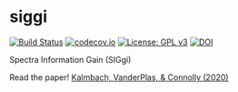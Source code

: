 # siggi 
[![Build Status](https://travis-ci.org/dirac-institute/siggi.svg?branch=master)](https://travis-ci.org/dirac-institute/siggi)
[![codecov.io](https://codecov.io/github/dirac-institute/siggi/coverage.svg?branch=master)](https://codecov.io/github/dirac-institute/siggi?branch=master)
[![License: GPL v3](https://img.shields.io/badge/License-GPL%20v3-blue.svg)](http://www.gnu.org/licenses/gpl-3.0)
[![DOI](https://zenodo.org/badge/118051192.svg)](https://zenodo.org/badge/latestdoi/118051192)

Spectra Information Gain (SIGgi)

Read the paper! [Kalmbach, VanderPlas, & Connolly (2020)](https://ui.adsabs.harvard.edu/abs/2020ApJ...890...74K/abstract)
